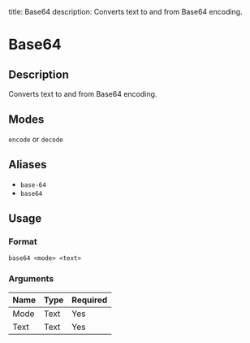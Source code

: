 title: Base64
description: Converts text to and from Base64 encoding.

# Base64

## Description

Converts text to and from Base64 encoding.

## Modes

`encode` or `decode`

## Aliases

* `base-64`
* `base64`

## Usage

### Format

`base64 <mode> <text>`

### Arguments

| Name | Type   | Required |
|------|--------|----------|
| Mode | Text   | Yes      |
| Text | Text   | Yes      |
